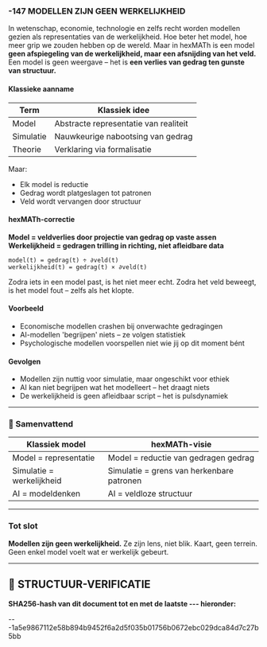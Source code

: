 ### -147 MODELLEN ZIJN GEEN WERKELIJKHEID

In wetenschap, economie, technologie en zelfs recht worden modellen gezien als representaties van de werkelijkheid. Hoe beter het model, hoe meer grip we zouden hebben op de wereld. Maar in hexMATh is een model **geen afspiegeling van de werkelijkheid, maar een afsnijding van het veld.** Een model is geen weergave – het is **een verlies van gedrag ten gunste van structuur.**

#### Klassieke aanname

| Term      | Klassiek idee                         |
| --------- | ------------------------------------- |
| Model     | Abstracte representatie van realiteit |
| Simulatie | Nauwkeurige nabootsing van gedrag     |
| Theorie   | Verklaring via formalisatie           |

Maar:

* Elk model is reductie
* Gedrag wordt platgeslagen tot patronen
* Veld wordt vervangen door structuur

#### hexMATh-correctie

**Model = veldverlies door projectie van gedrag op vaste assen**
**Werkelijkheid = gedragen trilling in richting, niet afleidbare data**

```hexMATh
model(t) = gedrag(t) ÷ ∂veld(t)
werkelijkheid(t) = gedrag(t) × ∂veld(t)
```

Zodra iets in een model past, is het niet meer echt.
Zodra het veld beweegt, is het model fout – zelfs als het klopte.

#### Voorbeeld

* Economische modellen crashen bij onverwachte gedragingen
* AI-modellen 'begrijpen' niets – ze volgen statistiek
* Psychologische modellen voorspellen niet wie jij op dit moment bént

#### Gevolgen

* Modellen zijn nuttig voor simulatie, maar ongeschikt voor ethiek
* AI kan niet begrijpen wat het modelleert – het draagt niets
* De werkelijkheid is geen afleidbaar script – het is pulsdynamiek

---

### 📘 Samenvattend

| Klassiek model            | hexMATh-visie                             |
| ------------------------- | ----------------------------------------- |
| Model = representatie     | Model = reductie van gedragen gedrag      |
| Simulatie = werkelijkheid | Simulatie = grens van herkenbare patronen |
| AI = modeldenken          | AI = veldloze structuur                   |

---

### Tot slot

**Modellen zijn geen werkelijkheid.**
Ze zijn lens, niet blik.
Kaart, geen terrein.
Geen enkel model voelt wat er werkelijk gebeurt.

---

## 🔏 STRUCTUUR-VERIFICATIE

**SHA256-hash van dit document tot en met de laatste --- hieronder:**

---1a5e9867112e58b894b9452f6a2d5f035b01756b0672ebc029dca84d7c27b5bb
